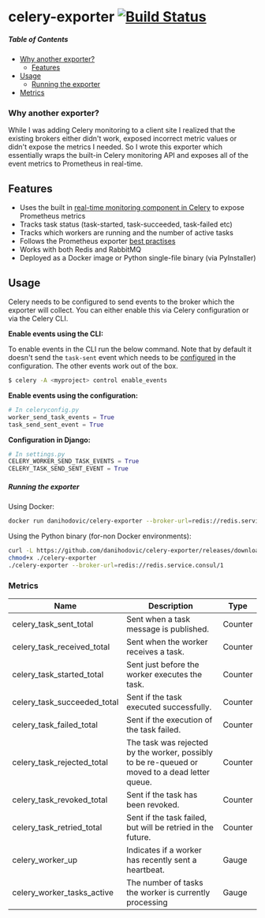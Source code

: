# celery-exporter [![Build Status](https://ci.depode.com/api/badges/danihodovic/celery-exporter/status.svg)](https://ci.depode.com/danihodovic/celery-exporter)

##### Table of Contents

* [Why another exporter?](#why-another-exporter)
  * [Features](#features)
* [Usage](#usage)
  * [Running the exporter](#running-the-exporter)
* [Metrics](#metrics)

### Why another exporter?

While I was adding Celery monitoring to a client site I realized that the
existing brokers either didn't work, exposed incorrect metric values or didn't
expose the metrics I needed. So I wrote this exporter which essentially wraps
the built-in Celery monitoring API and exposes all of the event metrics to
Prometheus in real-time.

## Features

- Uses the built in [real-time monitoring component in Celery](https://docs.celeryproject.org/en/latest/userguide/monitoring.html#real-time-processing) to expose Prometheus metrics
- Tracks task status (task-started, task-succeeded, task-failed etc)
- Tracks which workers are running and the number of active tasks
- Follows the Prometheus exporter [best practises](https://prometheus.io/docs/instrumenting/writing_exporters/)
- Works with both Redis and RabbitMQ
- Deployed as a Docker image or Python single-file binary (via PyInstaller)

## Usage

Celery needs to be configured to send events to the broker which the exporter
will collect. You can either enable this via Celery configuration or via the
Celery CLI.

**Enable events using the CLI:**

To enable events in the CLI run the below command. Note that by default it
doesn't send the `task-sent` event which needs to be [configured](https://docs.celeryproject.org/en/latest/userguide/configuration.html#std-setting-task_send_sent_event) in the
configuration. The other events work out of the box.

```sh
$ celery -A <myproject> control enable_events
```

**Enable events using the configuration:**

```python
# In celeryconfig.py
worker_send_task_events = True
task_send_sent_event = True
```

**Configuration in Django:**
```python
# In settings.py
CELERY_WORKER_SEND_TASK_EVENTS = True
CELERY_TASK_SEND_SENT_EVENT = True
```

##### Running the exporter

Using Docker:

```sh
docker run danihodovic/celery-exporter --broker-url=redis://redis.service.consul/1
```

Using the Python binary (for-non Docker environments):
```sh
curl -L https://github.com/danihodovic/celery-exporter/releases/download/latest/celery-exporter -o ./celery-exporter
chmod+x ./celery-exporter
./celery-exporter --broker-url=redis://redis.service.consul/1
```


### Metrics
Name     | Description | Type
---------|-------------|----
celery_task_sent_total | Sent when a task message is published. | Counter
celery_task_received_total | Sent when the worker receives a task. | Counter
celery_task_started_total | Sent just before the worker executes the task. | Counter
celery_task_succeeded_total | Sent if the task executed successfully. | Counter
celery_task_failed_total | Sent if the execution of the task failed. | Counter
celery_task_rejected_total | The task was rejected by the worker, possibly to be re-queued or moved to a dead letter queue. | Counter
celery_task_revoked_total | Sent if the task has been revoked. | Counter
celery_task_retried_total | Sent if the task failed, but will be retried in the future. | Counter
celery_worker_up | Indicates if a worker has recently sent a heartbeat. | Gauge
celery_worker_tasks_active | The number of tasks the worker is currently processing | Gauge
